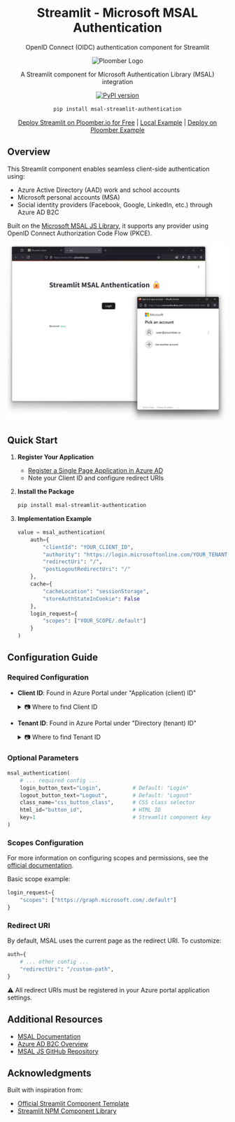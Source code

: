 <div align="center">
  <h1 align="center"><b>Streamlit - Microsoft MSAL Authentication</b></h1>
  <p align="center"> OpenID Connect (OIDC) authentication component for Streamlit </p>
  <img width="100" height="100" src="https://avatars.githubusercontent.com/u/60114551?s=200&v=4" alt="Ploomber Logo">

  A Streamlit component for Microsoft Authentication Library (MSAL) integration

  [![PyPI version](https://badge.fury.io/py/msal-streamlit-authentication.svg)](https://badge.fury.io/py/msal-streamlit-authentication)

  ```bash
  pip install msal-streamlit-authentication
  ```

  [Deploy Streamlit on Ploomber.io for Free](https://platform.ploomber.io/register/?utm_source=dash-mui&utm_medium=github) | [Local Example](./example/local/) | [Deploy on Ploomber Example](./example/ploomber/)
</div>

## Overview

This Streamlit component enables seamless client-side authentication using:
- Azure Active Directory (AAD) work and school accounts
- Microsoft personal accounts (MSA)
- Social identity providers (Facebook, Google, LinkedIn, etc.) through Azure AD B2C

Built on the [Microsoft MSAL JS Library](https://github.com/AzureAD/microsoft-authentication-library-for-js/tree/dev/lib/msal-browser), it supports any provider using OpenID Connect Authorization Code Flow (PKCE).

<div align="center">
  <img src="example/imgs/demo.png" alt="Sign In Example" width="600">
</div>

## Quick Start

1. **Register Your Application**
   - [Register a Single Page Application in Azure AD](https://docs.microsoft.com/en-us/azure/active-directory/develop/scenario-spa-app-registration)
   - Note your Client ID and configure redirect URIs

2. **Install the Package**
   ```bash
   pip install msal-streamlit-authentication
   ```

3. **Implementation Example**
   ```python
   value = msal_authentication(
       auth={
           "clientId": "YOUR_CLIENT_ID",
           "authority": "https://login.microsoftonline.com/YOUR_TENANT_ID",
           "redirectUri": "/",
           "postLogoutRedirectUri": "/"
       },
       cache={
           "cacheLocation": "sessionStorage",
           "storeAuthStateInCookie": False
       },
       login_request={
           "scopes": ["YOUR_SCOPE/.default"]
       }
   )
   ```

## Configuration Guide

### Required Configuration
- **Client ID**: Found in Azure Portal under "Application (client) ID"
  <details>
    <summary>📷 Where to find Client ID</summary>
    <img src="example/imgs/client_id.png" alt="Client ID Location">
  </details>

- **Tenant ID**: Found in Azure Portal under "Directory (tenant) ID"
  <details>
    <summary>📷 Where to find Tenant ID</summary>
    <img src="example/imgs/tenant_id.png" alt="Tenant ID Location">
  </details>

### Optional Parameters
```python
msal_authentication(
    # ... required config ...
    login_button_text="Login",          # Default: "Login"
    logout_button_text="Logout",        # Default: "Logout"
    class_name="css_button_class",      # CSS class selector
    html_id="button_id",                # HTML ID
    key=1                               # Streamlit component key
)
```

### Scopes Configuration
For more information on configuring scopes and permissions, see the [official documentation](https://learn.microsoft.com/en-us/entra/identity-platform/scopes-oidc).

Basic scope example:
```python
login_request={
    "scopes": ["https://graph.microsoft.com/.default"]
}
```

### Redirect URI
By default, MSAL uses the current page as the redirect URI. To customize:
```python
auth={
    # ... other config ...
    "redirectUri": "/custom-path",
}
```
⚠️ All redirect URIs must be registered in your Azure portal application settings.

## Additional Resources
- [MSAL Documentation](https://learn.microsoft.com/en-us/azure/active-directory/develop/msal-overview)
- [Azure AD B2C Overview](https://docs.microsoft.com/azure/active-directory-b2c/active-directory-b2c-overview#identity-providers)
- [MSAL JS GitHub Repository](https://github.com/AzureAD/microsoft-authentication-library-for-js/tree/dev/lib/msal-browser)

## Acknowledgments
Built with inspiration from:
- [Official Streamlit Component Template](https://github.com/streamlit/component-template)
- [Streamlit NPM Component Library](https://github.com/streamlit/streamlit/tree/develop/component-lib)
